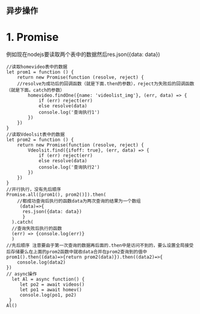  ## 异步操作
  # 1. Promise 
  例如现在nodejs要读取两个表中的数据然后res.json({data: data})
  
    //读取homevideo表中的数据
    let prom1 = function () {
        return new Promise(function (resolve, reject) {
        //resolve为成功后的回调函数（就是下面.then的参数），reject为失败后的回调函数（就是下面。catch的参数）
            homevideo.findOne({name: 'videolist_img'}, (err, data) => {
                if (err) reject(err)
                else resolve(data)
                console.log('查询执行1')
            })
        })
    }
    //读取Vdeolsit表中的数据
    let prom2 = function () {
        return new Promise(function (resolve, reject) {
            Vdeolsit.find({ifoff: true}, (err, data) => {
                if (err) reject(err)
                else resolve(data)
                console.log('查询执行2')
            })
        })
    }
    //并行执行，没有先后顺序
    Promise.all([prom1(), prom2()]).then(
        //都成功查询后执行的函数data为两次查询的结果为一个数组
         (data)=>{
          res.json({data: data})
          }
      ).catch(
      //查询失败后执行的函数
      (err) => {console.log(err)}
      )
    //先后顺序 注意要由于第一次查询的数据再后面的.then中是访问不到的，要么设置全局接受后存储要么在上面的prom2函数中就收data合并在prom2查询到的值中
    prom1().then((data)=>{return prom2(data)}).then((data2)=>{
        console.log(data2)
    })
    // async操作
      let Al = async function() {
         let po2 = await videos()
         let po1 = await homev()
         console.log(po1, po2)
     }
    Al()
